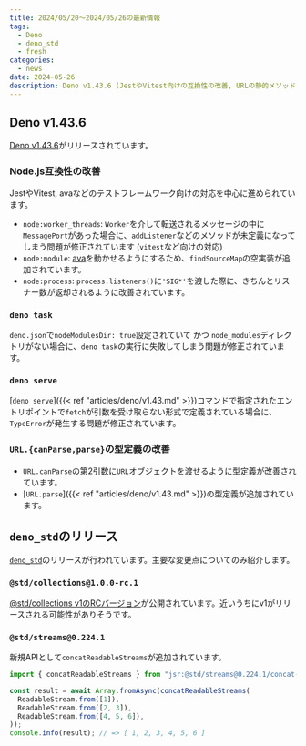 ```yaml
---
title: 2024/05/20〜2024/05/26の最新情報
tags:
  - Deno
  - deno_std
  - fresh
categories:
  - news
date: 2024-05-26
description: Deno v1.43.6 (JestやVitest向けの互換性の改善, URLの静的メソッドに関する型の改善など), `deno_std`のリリース (@std/collections@1.0.0-rc.1, @std/streamsにconcatReadableStreamsが追加)
---
```


## Deno v1.43.6

[Deno v1.43.6](https://github.com/denoland/deno/releases/tag/v1.43.6)がリリースされています。

### Node.js互換性の改善

JestやVitest, avaなどのテストフレームワーク向けの対応を中心に進められています。

- `node:worker_threads`: `Worker`を介して転送されるメッセージの中に`MessagePort`があった場合に、`addListener`などのメソッドが未定義になってしまう問題が修正されています (`vitest`など向けの対応)
- `node:module`: [ava](https://github.com/avajs/ava)を動かせるようにするため、`findSourceMap`の空実装が追加されています。
- `node:process`: `process.listeners()`に`'SIG*'`を渡した際に、きちんとリスナー数が返却されるように改善されています。

### `deno task`

`deno.json`で`nodeModulesDir: true`設定されていて かつ `node_modules`ディレクトリがない場合に、`deno task`の実行に失敗してしまう問題が修正されています。

### `deno serve`

[`deno serve`]({{< ref "articles/deno/v1.43.md" >}})コマンドで指定されたエントリポイントで`fetch`が引数を受け取らない形式で定義されている場合に、`TypeError`が発生する問題が修正されています。

### `URL.{canParse,parse}`の型定義の改善

- `URL.canParse`の第2引数に`URL`オブジェクトを渡せるように型定義が改善されています。
- [`URL.parse`]({{< ref "articles/deno/v1.43.md" >}})の型定義が追加されています。

## `deno_std`のリリース

[`deno_std`](https://github.com/denoland/deno_std/releases/tag/release-2024.05.22)のリリースが行われています。主要な変更点についてのみ紹介します。

### `@std/collections@1.0.0-rc.1`

[@std/collections v1のRCバージョン](https://jsr.io/@std/collections@1.0.0-rc.1)が公開されています。近いうちにv1がリリースされる可能性がありそうです。

### `@std/streams@0.224.1`

新規APIとして`concatReadableStreams`が追加されています。

```typescript
import { concatReadableStreams } from "jsr:@std/streams@0.224.1/concat-readable-streams";

const result = await Array.fromAsync(concatReadableStreams(
  ReadableStream.from([1]),
  ReadableStream.from([2, 3]),
  ReadableStream.from([4, 5, 6]),
));
console.info(result); // => [ 1, 2, 3, 4, 5, 6 ]
```
